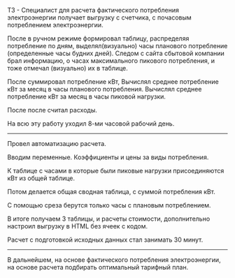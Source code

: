 ТЗ - Специалист для расчета фактического потребления электроэнергии получает выгрузку с счетчика, с почасовым потреблением электроэнергии.

После в ручном режиме формировал таблицу, распределяя потребление по дням, выделял(визуально) часы планового потребление (определенные часы будних дней).
Следом с сайта сбытовой компании брал информацию, о часах максимального пикового потребления, и тоже отмечал (визуально) их в таблице.

После суммировал потребление кВт, 
Вычислял среднее потребление кВт за месяц в часы планового потребления.
Вычислял среднее потребление кВт за месяц в часы пиковой нагрузки.

После после считал расходы.

На всю эту работу уходил 8-ми часовой рабочий день.
***
Провел автоматизацию расчета.

Вводим переменные. Коэффициенты и цены за виды потребления.

К таблице с часами в которые были пиковые нагрузки присоединяются кВт из общей таблице.

Потом делается общая сводная таблица, с суммой потребления кВт.

С помощью среза берутся только часы с плановым потреблением.

В итоге получаем 3 таблицы, и расчеты стоимости, дополнительно настроил выгрузку в HTML без ячеек с кодом.

Расчет с подготовкой исходных данных стал занимать 30 минут.

***
В дальнейшем, на основе фактического потребления электроэнергии, на основе расчета подбирать оптимальный тарифный план.
